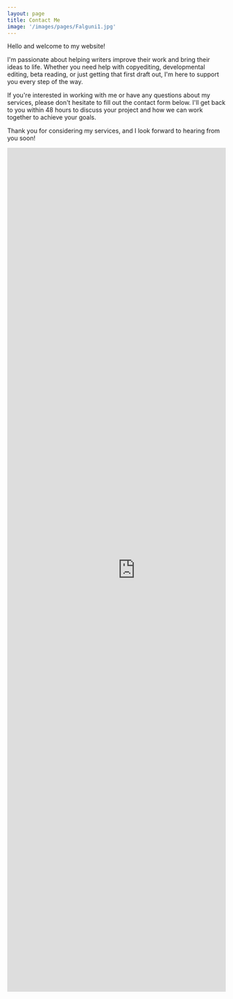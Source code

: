 ```yaml
---
layout: page
title: Contact Me
image: '/images/pages/Falguni1.jpg'
---
```


Hello and welcome to my website!

I'm passionate about helping writers improve their work and bring their ideas to life. Whether you need help with copyediting, developmental editing, beta reading, or just getting that first draft out, I'm here to support you every step of the way.

If you're interested in working with me or have any questions about my services, please don't hesitate to fill out the contact form below. I'll get back to you within 48 hours to discuss your project and how we can work together to achieve your goals.

Thank you for considering my services, and I look forward to hearing from you soon!

<head>
  <style>
    #form-container {
      overflow-x: auto;
    }
  </style>
</head>
<body>
  <div id="form-container">
<iframe src="https://docs.google.com/forms/d/e/1FAIpQLScmZoNLjPfCC8Fo4I6xaParI8afeZ4F03JUNpxiLuMDL-T_OQ/viewform?embedded=true" width="590" height="1945" frameborder="0" marginheight="0" marginwidth="0">Loading…</iframe>
  </div>
</body>
